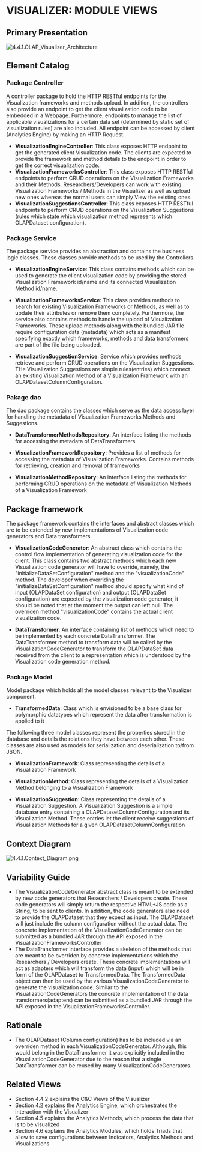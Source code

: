 # VISUALIZER: MODULE VIEWS

## Primary Presentation

![4.4.1.OLAP_Visualizer_Architecture](../4.Views/4.4.1.OLAP_Visualizer_Architecture.png)

## Element Catalog
### Package Controller
A controller package to hold the HTTP RESTful endpoints for the Visualization frameworks and methods upload. In addition, the controllers also provide an endpoint to get the client visualization code to be embedded in a Webpage. Furthermore, endpoints to manage the list of applicable visualizations for a certain data set (determined by static set of visualization rules) are also included. All endpoint can be accessed by client (Analytics Engine) by making an HTTP Request.

* **VisualizationEngineController**: This class exposes HTTP endpoint to get the generated client Visualization code. The clients are expected to provide the framework and method details to the endpoint in order to get the correct visualization code.
* **VisualizationFrameworksController**: This class exposes HTTP RESTful endpoints to perform CRUD operations on the Visualization Frameworks and their Methods. Researchers/Developers can work with existing Visualization Frameworks / Methods in the Visualizer as well as upload new ones whereas the normal users can simply View the existing ones.
* **VisualizationSuggestionsController**: This class exposes HTTP RESTful endpoints to perform CRUD operations on the Visualization Suggestions (rules which state which visualization method represents which OLAPDataset configuration).

### Package Service
The package service provides an abstraction and contains the business logic classes. These classes provide methods to be used by the Controllers.

* **VisualizationEngineService**: This class contains methods which can be used to generate the client visualization code by providing the stored Visualization Framework id/name and its connected Visualization Method id/name.

* **VisualizationFrameworksService**: This class provides methods to search for existing Visualization Frameworks or Methods, as well as to update their attributes or remove them completely. Furthermore, the service also contains methods to handle the upload of Visualization Frameworks. These upload methods along with the bundled JAR file require configuration data (metadata) which acts as a manifest specifying exactly which frameworks, methods and data transformers are part of the file being uploaded.

* **VisualizationSuggestionService**: Service which provides methods retrieve and perform CRUD operations on the Visualization Suggestions. THe Visualization Suggestions are simple rules(entries) which connect an existing Visualization Method of a Visualization Framework with an OLAPDatasetColumnConfiguration.

### Pakage dao
The dao package contains the classes which serve as the data access layer for handling the metadata of Visualization Frameworks,Methods and Suggestions.

* **DataTransformerMethodsRepository**: An interface listing the methods for accessing the metadata of DataTransformers

* **VisualizationFrameworkRepository**: Provides a list of methods for accessing the metadata of Visualization Frameworks. Contains methods for retrieving, creation and removal of frameworks

* **VisualizationMethodRepository**: An interface listing the methods for performing CRUD operations on the metadata of Visualization Methods of a Visualization Framework

## Package framework
The package framework contains the interfaces and abstract classes which are to be extended by new implementations of Visualization code generators and Data transformers

* **VisualizationCodeGenerator**: An abstract class which contains the control flow implementation of generating visualization code for the client. This class contains two abstract methods which each new Visualization code generator will have to override, namely, the "initializeDataSetConfiguration" method and the "visualizationCode" method. The developer when overriding the "initializeDataSetConfiguration" method should specify what kind of input (OLAPDataSet configuration) and output (OLAPDataSet configuration) are expected by the visualization code generator, it should be noted that at the moment the output can left null. The overriden method "visualizationCode" contains the actual client visualization code.

* **DataTransformer**: An interface containing list of methods which need to be implemented by each concrete DataTransformer. The DataTransformer method to transform data will be called by the VisualizationCodeGenerator to transform the OLAPDataSet data received from the client to a representation which is understood by the Visualization code generation method.

### Package Model
Model package which holds all the model classes relevant to the Visualizer component.

* **TransformedData**: Class which is envisioned to be a base class for polymorphic datatypes which represent the data after transformation is applied to it

The following three model classes represent the properties stored in the database and details the relations they have between each other. These classes are also used as models for serialization and deserialization to/from JSON.

* **VisualizationFramework**: Class representing the details of a Visualization Framework

* **VisualizationMethod**: Class representing the details of a Visualization Method belonging to a Visualization Framework

* **VisualizationSuggestion**: Class representing the details of a Visualization Suggestion. A Visualization Suggestion is a simple database entry containing a OLAPDatasetColumnConfiguration and its Visualization Method. These entries let the client receive suggestions of Visualization Methods for a given OLAPDatasetColumnConfiguration

## Context Diagram

![4.4.1.Context_Diagram.png](../4.Views/4.4.1.Context_Diagram.png)

## Variability Guide

* The VisualizationCodeGenerator abstract class is meant to be extended by new code generators that Researchers / Developers create. These code generators will simply return the respective HTML+JS code as a String, to be sent to clients. In addition, the code generators also need to provide the OLAPDataset that they expect as input. The OLAPDataset will just include the column configuration without the actual data. The concrete implementation of the VisualizationCodeGenerator can be submitted as a bundled JAR through the API exposed in the VisualizationFrameworksController
* The DataTransformer interface provides a skeleton of the methods that are meant to be overriden by concrete implementations which the Researchers / Developers create. These concrete implementations will act as adapters which will transform the data (input) which will be in form of the OLAPDataset to TransformedData. The TransformedData object can then be used by the various VisualizationCodeGenerator to  generate the visualization code. Similar to the VisualizationCodeGenerators the concrete implementation of the data transformers(adapters) can be submitted as a bundled JAR through the API exposed in the VisualizationFrameworksController.

## Rationale

* The OLAPDataset (Column configuration) has to be included via an overriden method in each VisualizationCodeGenerator. Although, this would belong in the DataTransformer it was explicitly included in the VisualizationCodeGenerator due to the reason that a single DataTransformer can be reused by many VisualizationCodeGenerators.

## Related Views

* Section 4.4.2 explains the C&C Views of the Visualizer
* Section 4.2 explains the Analytics Engine, which orchestrates the interaction with the Visualizer
* Section 4.5 explains the Analytics Methods, which process the data that is to be visualized
* Section 4.6 explains the Analytics Modules, which holds Triads that allow to save configurations between Indicators, Analytics Methods and Visualizations
